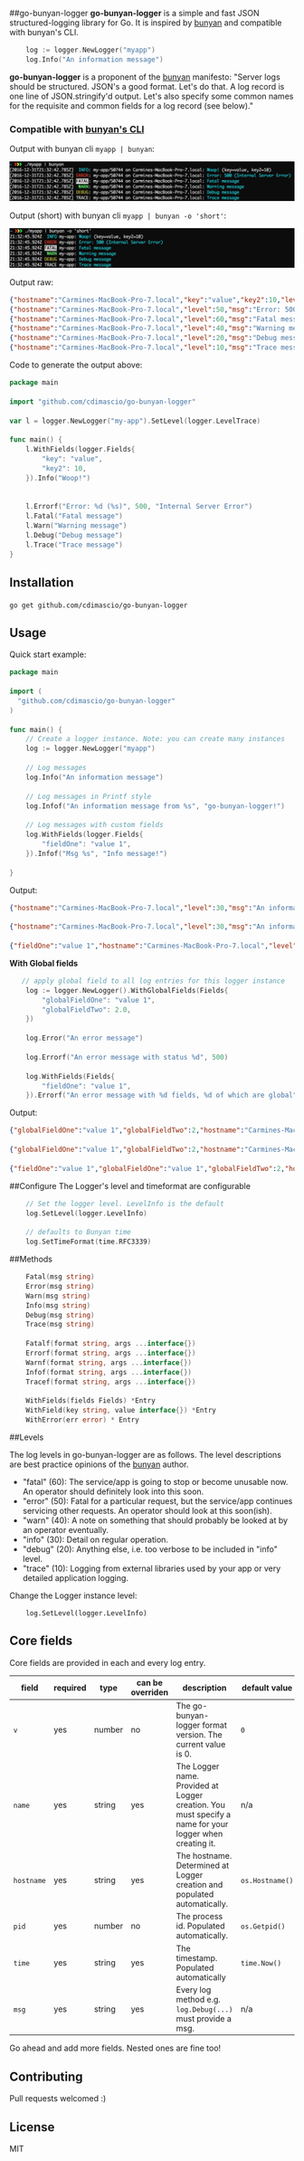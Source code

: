 
##go-bunyan-logger
**go-bunyan-logger** is a simple and fast JSON structured-logging library for Go. It is inspired by [bunyan](https://github.com/trentm/node-bunyan) and compatible with bunyan's CLI.

```go
	log := logger.NewLogger("myapp")
	log.Info("An information message")
```

**go-bunyan-logger** is a proponent of the [bunyan](https://github.com/trentm/node-bunyan) manifesto: "Server logs should be structured. JSON's a good format. Let's do that. A log record is one line of JSON.stringify'd output. Let's also specify some common names for the requisite and common fields for a log record (see below)."

### Compatible with [bunyan's CLI](https://github.com/trentm/node-bunyan)

Output with bunyan cli `myapp | bunyan`:

![](https://github.com/cdimascio/go-bunyan-logger/raw/master/assets/ex-bunyan-cli.png)

Output (short) with bunyan cli `myapp | bunyan -o 'short'`:

![](https://github.com/cdimascio/go-bunyan-logger/raw/master/assets/ex-bunyan-cli-short.png)

Output raw:

```json
{"hostname":"Carmines-MacBook-Pro-7.local","key":"value","key2":10,"level":30,"msg":"Woop!","name":"my-app","pid":50230,"time":"2016-12-31T21:16:14.242Z","v":0}
{"hostname":"Carmines-MacBook-Pro-7.local","level":50,"msg":"Error: 500 (Internal Server Error)","name":"my-app","pid":50230,"time":"2016-12-31T21:16:14.242Z","v":0}
{"hostname":"Carmines-MacBook-Pro-7.local","level":60,"msg":"Fatal message","name":"my-app","pid":50230,"time":"2016-12-31T21:16:14.242Z","v":0}
{"hostname":"Carmines-MacBook-Pro-7.local","level":40,"msg":"Warning message","name":"my-app","pid":50230,"time":"2016-12-31T21:16:14.242Z","v":0}
{"hostname":"Carmines-MacBook-Pro-7.local","level":20,"msg":"Debug message","name":"my-app","pid":50230,"time":"2016-12-31T21:16:14.242Z","v":0}
{"hostname":"Carmines-MacBook-Pro-7.local","level":10,"msg":"Trace message","name":"my-app","pid":50230,"time":"2016-12-31T21:16:14.242Z","v":0}
```


Code to generate the output above:

```go
package main

import "github.com/cdimascio/go-bunyan-logger"

var l = logger.NewLogger("my-app").SetLevel(logger.LevelTrace)

func main() {
	l.WithFields(logger.Fields{
		"key": "value",
		"key2": 10,
	}).Info("Woop!")


	l.Errorf("Error: %d (%s)", 500, "Internal Server Error")
	l.Fatal("Fatal message")
	l.Warn("Warning message")
	l.Debug("Debug message")
	l.Trace("Trace message")
}
```


## Installation
`go get github.com/cdimascio/go-bunyan-logger`

## Usage

Quick start example:

```go
package main

import (
  "github.com/cdimascio/go-bunyan-logger"
)

func main() {
	// Create a logger instance. Note: you can create many instances
	log := logger.NewLogger("myapp")

	// Log messages
	log.Info("An information message")

	// Log messages in Printf style
	log.Infof("An information message from %s", "go-bunyan-logger!")

	// Log messages with custom fields
	log.WithFields(logger.Fields{
		"fieldOne": "value 1",
	}).Infof("Msg %s", "Info message!")

}
```

Output:

```json
{"hostname":"Carmines-MacBook-Pro-7.local","level":30,"msg":"An information message","name":"myapp","pid":38851,"time":"2016-12-31T11:34:52-05:00","v":0}

{"hostname":"Carmines-MacBook-Pro-7.local","level":30,"msg":"An information message from [go-bunyan-logger!]","name":"myapp","pid":38851,"time":"2016-12-31T11:34:52-05:00","v":0}

{"fieldOne":"value 1","hostname":"Carmines-MacBook-Pro-7.local","level":30,"msg":"An information message with fields","name":"myapp","pid":38851,"time":"2016-12-31T11:34:52-05:00","v":0}


```

**With Global fields**


```go
   // apply global field to all log entries for this logger instance
  	log := logger.NewLogger().WithGlobalFields(Fields{
		"globalFieldOne": "value 1",
		"globalFieldTwo": 2.0,
	})

	log.Error("An error message")

	log.Errorf("An error message with status %d", 500)

	log.WithFields(Fields{
		"fieldOne": "value 1",
	}).Errorf("An error message with %d fields, %d of which are global", 3, 2)
```

Output:

```json
{"globalFieldOne":"value 1","globalFieldTwo":2,"hostname":"Carmines-MacBook-Pro-7.local","level":50,"msg":"An error message","name":"example-app","pid":38851,"time":"2016-12-31T11:34:52-05:00","v":0}

{"globalFieldOne":"value 1","globalFieldTwo":2,"hostname":"Carmines-MacBook-Pro-7.local","level":50,"msg":"An error message with status [500]","name":"example-app","pid":38851,"time":"2016-12-31T11:34:52-05:00","v":0}

{"fieldOne":"value 1","globalFieldOne":"value 1","globalFieldTwo":2,"hostname":"Carmines-MacBook-Pro-7.local","level":50,"msg":"An error message with 3 fields, 2 of which are global","name":"example-app","pid":38851,"time":"2016-12-31T11:34:52-05:00","v":0}


```

##Configure
The Logger's level and timeformat are configurable

```go
	// Set the logger level. LevelInfo is the default
	log.SetLevel(logger.LevelInfo)

	// defaults to Bunyan time
	log.SetTimeFormat(time.RFC3339)

```

##Methods
```go
	Fatal(msg string)
	Error(msg string)
	Warn(msg string)
	Info(msg string)
	Debug(msg string)
	Trace(msg string)

	Fatalf(format string, args ...interface{})
	Errorf(format string, args ...interface{})
	Warnf(format string, args ...interface{})
	Infof(format string, args ...interface{})
	Tracef(format string, args ...interface{})

	WithFields(fields Fields) *Entry
	WithField(key string, value interface{}) *Entry
	WithError(err error) * Entry
```


##Levels

The log levels in go-bunyan-logger are as follows. The level descriptions are best practice opinions of the [bunyan](https://github.com/trentm/node-bunyan) author.

- "fatal" (60): The service/app is going to stop or become unusable now. An operator should definitely look into this soon.
- "error" (50): Fatal for a particular request, but the service/app continues servicing other requests. An operator should look at this soon(ish).
- "warn" (40): A note on something that should probably be looked at by an operator eventually.
- "info" (30): Detail on regular operation.
- "debug" (20): Anything else, i.e. too verbose to be included in "info" level.
- "trace" (10): Logging from external libraries used by your app or very detailed application logging.

Change the Logger instance level:

```
	log.SetLevel(logger.LevelInfo)
```

## Core fields
Core fields are provided in each and every log entry.

| field    | required | type   | can be overriden | description                                                                                             | default value |
|----------|----------|--------|------------------|---------------------------------------------------------------------------------------------------------|---------------|
| `v`        | yes      | number    | no               | The go-bunyan-logger format version. The current value is 0.                                                   | `0`             |
| `name`     | yes      | string | yes              | The Logger name. Provided at Logger creation. You must specify a name for your logger when creating it. | n/a           |
| `hostname` | yes      | string | yes              | The hostname. Determined at Logger creation and populated automatically.                                | `os.Hostname()` |
| `pid`      | yes      | number    | no               | The process id. Populated automatically.                                                                | `os.Getpid()`   |
| `time`     | yes      | string | yes              | The timestamp. Populated automatically                                                                  | `time.Now()`    |
| `msg`      | yes      | string | yes              | Every log method e.g. `log.Debug(...)` must provide a msg.                                              | n/a           |

Go ahead and add more fields. Nested ones are fine too!

## Contributing
Pull requests welcomed :)

## License
MIT